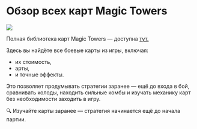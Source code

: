 # Обзор всех карт Magic Towers
![](cards.2x.jpg)

Полная библиотека карт Magic Towers — доступна [тут.](https://magicalchemy.org/world/dev/cards)

Здесь вы найдёте все боевые карты из игры, включая:

- их стоимость,
- арты,
- и точные эффекты.

Это позволяет продумывать стратегии заранее — ещё до входа в бой, сравнивать колоды, находить сильные комбы и изучать механику карт без необходимости заходить в игру.

🔍 Изучайте карты заранее — стратегия начинается ещё до начала партии.
